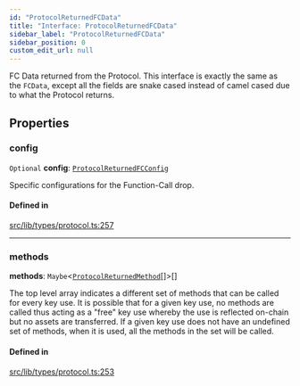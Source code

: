 ```yaml
---
id: "ProtocolReturnedFCData"
title: "Interface: ProtocolReturnedFCData"
sidebar_label: "ProtocolReturnedFCData"
sidebar_position: 0
custom_edit_url: null
---
```


FC Data returned from the Protocol. This interface is exactly the same as the `FCData`, except all the fields are
snake cased instead of camel cased due to what the Protocol returns.

## Properties

### config

 `Optional` **config**: [`ProtocolReturnedFCConfig`](ProtocolReturnedFCConfig.md)

Specific configurations for the Function-Call drop.

#### Defined in

[src/lib/types/protocol.ts:257](https://github.com/keypom/keypom-js/blob/6117f24/src/lib/types/protocol.ts#L257)

___

### methods

 **methods**: `Maybe`<[`ProtocolReturnedMethod`](ProtocolReturnedMethod.md)[]\>[]

The top level array indicates a different set of methods that can be called for every key use. It is possible that for a given key use, no methods are called thus acting as a "free" key use whereby the use is reflected on-chain but no assets are transferred. 
If a given key use does not have an undefined set of methods, when it is used, all the methods in the set will be called.

#### Defined in

[src/lib/types/protocol.ts:253](https://github.com/keypom/keypom-js/blob/6117f24/src/lib/types/protocol.ts#L253)

